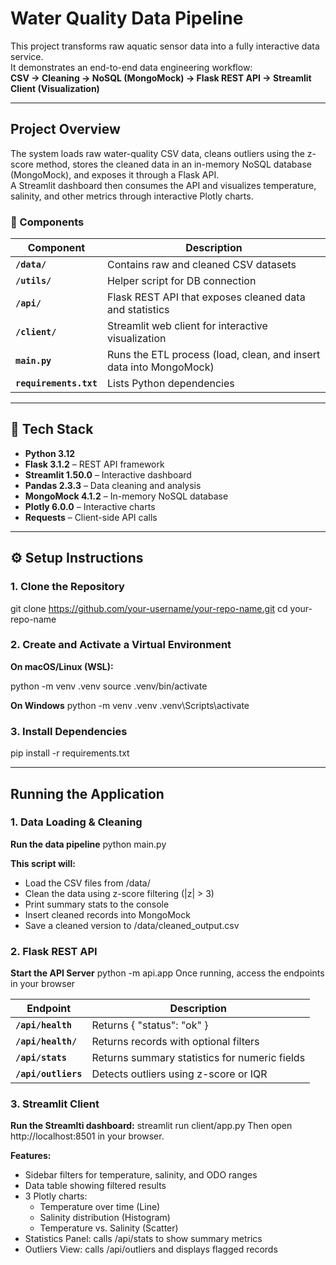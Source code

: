 # Water Quality Data Pipeline

This project transforms raw aquatic sensor data into a fully interactive data service.  
It demonstrates an end-to-end data engineering workflow:  
**CSV → Cleaning → NoSQL (MongoMock) → Flask REST API → Streamlit Client (Visualization)**

---

## Project Overview

The system loads raw water-quality CSV data, cleans outliers using the z-score method, stores the cleaned data in an in-memory NoSQL database (MongoMock), and exposes it through a Flask API.  
A Streamlit dashboard then consumes the API and visualizes temperature, salinity, and other metrics through interactive Plotly charts.

### 🔧 Components

| Component | Description |
|------------|-------------|
| **`/data/`** | Contains raw and cleaned CSV datasets |
| **`/utils/`** | Helper script for DB connection |
| **`/api/`** | Flask REST API that exposes cleaned data and statistics |
| **`/client/`** | Streamlit web client for interactive visualization |
| **`main.py`** | Runs the ETL process (load, clean, and insert data into MongoMock) |
| **`requirements.txt`** | Lists Python dependencies |

---

## 🧩 Tech Stack

- **Python 3.12**
- **Flask 3.1.2** – REST API framework  
- **Streamlit 1.50.0** – Interactive dashboard  
- **Pandas 2.3.3** – Data cleaning and analysis  
- **MongoMock 4.1.2** – In-memory NoSQL database  
- **Plotly 6.0.0** – Interactive charts  
- **Requests** – Client-side API calls  

---

## ⚙️ Setup Instructions

### 1. Clone the Repository
git clone https://github.com/your-username/your-repo-name.git
cd your-repo-name

### 2. Create and Activate a Virtual Environment
**On macOS/Linux (WSL):**

python -m venv .venv
source .venv/bin/activate

**On Windows**
python -m venv .venv
.venv\Scripts\activate

### 3. Install Dependencies 
pip install -r requirements.txt

---

## Running the Application

### 1. Data Loading & Cleaning
**Run the data pipeline**
python main.py

**This script will:**
- Load the CSV files from /data/
- Clean the data using z-score filtering (|z| > 3)
- Print summary stats to the console
- Insert cleaned records into MongoMock
- Save a cleaned version to /data/cleaned_output.csv

### 2. Flask REST API
**Start the API Server**
python -m api.app
Once running, access the endpoints in your browser

| Endpoint | Description |
|------------|-------------|
| **`/api/health`** | Returns { "status": "ok" } |
| **`/api/health/`** | Returns records with optional filters |
| **`/api/stats`** | Returns summary statistics for numeric fields |
| **`/api/outliers`** | Detects outliers using z-score or IQR |

### 3. Streamlit Client
**Run the Streamlti dashboard:**
streamlit run client/app.py
Then open http://localhost:8501 in your browser.

**Features:**
- Sidebar filters for temperature, salinity, and ODO ranges
- Data table showing filtered results
- 3 Plotly charts:
    - Temperature over time (Line)
    - Salinity distribution (Histogram)
    - Temperature vs. Salinity (Scatter)
- Statistics Panel: calls /api/stats to show summary metrics
- Outliers View: calls /api/outliers and displays flagged records
